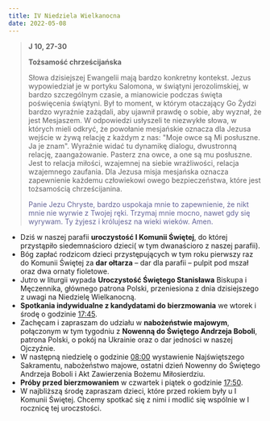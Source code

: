 ```yaml
---
title: IV Niedziela Wielkanocna
date: 2022-05-08
---
```


> **J 10, 27-30**
>
> **Tożsamość chrześcijańska**
>
> Słowa dzisiejszej Ewangelii mają bardzo konkretny kontekst. Jezus wypowiedział je w portyku Salomona, w świątyni jerozolimskiej, w bardzo szczególnym czasie, a mianowicie podczas święta poświęcenia świątyni. Był to moment, w którym otaczający Go Żydzi bardzo wyraźnie zażądali, aby ujawnił prawdę o sobie, aby wyznał, że jest Mesjaszem. W odpowiedzi usłyszeli te niezwykłe słowa, w których mieli odkryć, że powołanie mesjańskie oznacza dla Jezusa wejście w żywą relację z każdym z nas: "Moje owce są Mi posłuszne. Ja je znam". Wyraźnie widać tu dynamikę dialogu, dwustronną relację, zaangażowanie. Pasterz zna owce, a one są mu posłuszne. Jest to relacja miłości, wzajemnej na siebie wrażliwości, relacja wzajemnego zaufania. Dla Jezusa misja mesjańska oznacza zapewnienie każdemu człowiekowi owego bezpieczeństwa, które jest tożsamością chrześcijanina.
>
> <span style="color: #666699;"> Panie Jezu Chryste, bardzo uspokaja mnie to zapewnienie, że nikt mnie nie wyrwie z Twojej ręki. Trzymaj mnie mocno, nawet gdy się wyrywam. Ty żyjesz i królujesz na wieki wieków. Amen.
> &nbsp;

- Dziś w naszej parafii **uroczystość I Komunii Świętej**, do której przystąpiło siedemnaścioro dzieci( w tym dwanaścioro z naszej parafii).
- Bóg zapłać rodzicom dzieci przystępujących w tym roku pierwszy raz do Komunii Świętej za **dar ołtarza** – dar dla parafii – pulpit pod mszał oraz dwa ornaty fioletowe.
- Jutro w liturgii wypada **Uroczystość Świętego Stanisława** Biskupa i Męczennika, głównego patrona Polski, przeniesiona z dnia dzisiejszego z uwagi na Niedzielę Wielkanocną.
- **Spotkania indywidualne z kandydatami do bierzmowania** we wtorek i środę o godzinie <u>17:45</u>.
- Zachęcam i zapraszam do udziału w **nabożeństwie majowym**, połączonym w tym tygodniu z **Nowenną do Świętego Andrzeja Boboli**, patrona Polski, o pokój na Ukrainie oraz o dar jedności w naszej Ojczyźnie.
- W następną niedzielę o godzinie <u>08:00</u> wystawienie Najświętszego Sakramentu, nabożeństwo majowe, ostatni dzień Nowenny do Świętego Andrzeja Boboli i Akt Zawierzenia Bożemu Miłosierdziu.
- **Próby przed bierzmowaniem** w czwartek i piątek o godzinie <u>17:50</u>.
- W najbliższą środę zapraszam dzieci, które przed rokiem były u I Komunii Świętej. Chcemy spotkać się z nimi i modlić się wspólnie w I rocznicę tej uroczstości.

